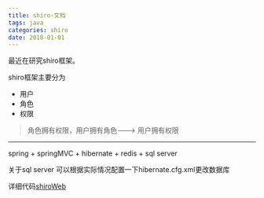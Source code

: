```yaml
---
title: shiro-文档
tags: java 
categories: shiro
date: 2018-01-01
---
```


最近在研究shiro框架。

shiro框架主要分为
- 用户
- 角色
- 权限

> 角色拥有权限，用户拥有角色---> 用户拥有权限

---
spring + springMVC + hibernate + redis + sql server

关于sql server 可以根据实际情况配置一下hibernate.cfg.xml更改数据库

详细代码[shiroWeb](https://github.com/ZLMisMeNO1/shiroWeb)

